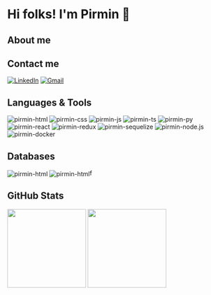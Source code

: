 # Hi folks! I'm Pirmin 👋

## About me

## Contact me
[![LinkedIn](https://img.shields.io/badge/LinkedIn-0077B5?style=for-the-badge&logo=linkedin&logoColor=white)](https://www.linkedin.com/in/pirmin-pernsteiner/)
[![Gmail](https://img.shields.io/badge/Gmail-D14836?style=for-the-badge&logo=gmail&logoColor=white)](mailto:pirmin.pernsteiner@gmail.com)

## Languages & Tools
<div>
  <img align='space-around' alt='pirmin-html' src='https://img.shields.io/badge/HTML5-E34F26?style=for-the-badge&logo=html5&logoColor=white'/>
  <img align='space-around' alt='pirmin-css' src='https://img.shields.io/badge/CSS3-1572B6?style=for-the-badge&logo=css3&logoColor=white'/>
  <img align='space-around' alt='pirmin-js' src='https://img.shields.io/badge/JavaScript-323330?style=for-the-badge&logo=javascript&logoColor=F7DF1E'/>
  <img align='space-around' alt='pirmin-ts' src='https://img.shields.io/badge/TypeScript-007ACC?style=for-the-badge&logo=typescript&logoColor=white'/>
  <img align='space-around' alt='pirmin-py' src='https://img.shields.io/badge/Python-FFD43B?style=for-the-badge&logo=python&logoColor=blue'/>
  <img align='space-around' alt='pirmin-react' src='https://img.shields.io/badge/React-20232A?style=for-the-badge&logo=react&logoColor=61DAFB'/>
  <img align='space-around' alt='pirmin-redux' src='https://img.shields.io/badge/Redux-593D88?style=for-the-badge&logo=redux&logoColor=white'/>
  <img align='space-around' alt='pirmin-sequelize' src='https://img.shields.io/badge/Sequelize-52B0E7?style=for-the-badge&logo=Sequelize&logoColor=white'/>
  <img align='space-around' alt='pirmin-node.js' src='https://img.shields.io/badge/Node.js-339933?style=for-the-badge&logo=nodedotjs&logoColor=white'/>
  <img align='space-around' alt='pirmin-docker' src='https://img.shields.io/badge/Docker-2CA5E0?style=for-the-badge&logo=docker&logoColor=white'/>
</div>

## Databases
<div>
  <img align='center' alt='pirmin-html' src=''/>
  <img align='center' alt='pirmin-html' src=''/>f
</div>


## GitHub Stats
<div>
  <img height='180em' src='https://github-readme-stats-git-masterrstaa-rickstaa.vercel.app/api?username=PirminP&theme=dark'/>
  <img height='180em' src='https://github-readme-stats.vercel.app/api/top-langs/?username=PirminP&theme=dark'/>
</div>



<!--
**PirminP/PirminP** is a ✨ _special_ ✨ repository because its `README.md` (this file) appears on your GitHub profile.

Here are some ideas to get you started:

- 🔭 I’m currently working on ...
- 🌱 I’m currently learning ...
- 👯 I’m looking to collaborate on ...
- 🤔 I’m looking for help with ...
- 💬 Ask me about ...
- 📫 How to reach me: ...
- 😄 Pronouns: ...
- ⚡ Fun fact: ...
-->
